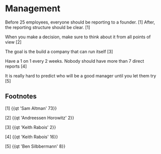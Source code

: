 # Management

Before 25 employees, everyone should be reporting to a founder. [1] After, the reporting structure should be clear. [1]

When you make a decision, make sure to think about it from all points of view [2]

The goal is the build a company that can run itself [3]

Have a 1 on 1 every 2 weeks. Nobody should have more than 7 direct reports [4]

It is really hard to predict who will be a good manager until you let them try [5]

## Footnotes

[1] {{qt 'Sam Altman' 73}}

[2] {{qt 'Andreessen Horowitz' 2}}

[3] {{qt 'Keith Rabois' 2}}

[4] {{qt 'Keith Rabois' 16}}

[5] {{qt 'Ben Silbbermann' 8}}
